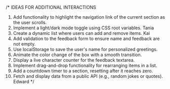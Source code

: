 /* IDEAS FOR ADDITIONAL INTERACTIONS

1. Add functionality to highlight the navigation link of the current section as the user scrolls.
2. Implement a light/dark mode toggle using CSS root variables.
Tania
3. Create a dynamic list where users can add and remove items.
Kai
4. Add validation to the feedback form to ensure name and feedback are not empty.
5. Use localStorage to save the user's name for personalized greetings.
6. Animate the color change of the box with a smooth transition.
7. Display a live character counter for the feedback textarea.
8. Implement drag-and-drop functionality for rearranging items in a list.
9. Add a countdown timer to a section, resetting after it reaches zero.
10. Fetch and display data from a public API (e.g., random jokes or quotes).
Edward
*/